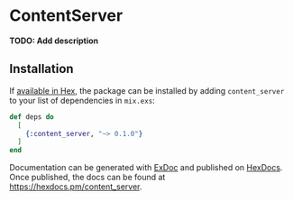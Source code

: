 # ContentServer

**TODO: Add description**

## Installation

If [available in Hex](https://hex.pm/docs/publish), the package can be installed
by adding `content_server` to your list of dependencies in `mix.exs`:

```elixir
def deps do
  [
    {:content_server, "~> 0.1.0"}
  ]
end
```

Documentation can be generated with [ExDoc](https://github.com/elixir-lang/ex_doc)
and published on [HexDocs](https://hexdocs.pm). Once published, the docs can
be found at <https://hexdocs.pm/content_server>.

